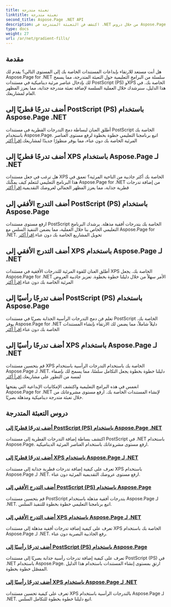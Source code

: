 ```yaml
---
title: تعبئة متدرجة
linktitle: تعبئة متدرجة
second_title: Aspose.Page .NET API
description: اكتشف فن التعبئة المتدرجة في .NET من خلال دروس Aspose.Page. ارفع مستوى مشروعاتك دون عناء - أضف تدرجات قطرية وأفقية وعمودية جذابة.
type: docs
weight: 27
url: /ar/net/gradient-fills/
---
```


## مقدمة

هل أنت مستعد للارتقاء بإبداعات المستندات الخاصة بك إلى المستوى التالي؟ يقدم لك Aspose.Page for .NET سلسلة من البرامج التعليمية حول التعبئة المتدرجة، مما يسمح لك بإدخال عناصر مرئية ديناميكية في مستندات PostScript (PS) وXPS الخاصة بك. في هذا الدليل، سنرشدك خلال العملية السلسة لإضافة تعبئة متدرجة جذابة، مما يعزز المظهر العام لمشاريعك.

## أضف تدرجًا قطريًا إلى PostScript (PS) باستخدام Aspose.Page .NET

 أطلق العنان لبساطة دمج التدرجات القطرية في مستندات PostScript الخاصة بك باستخدام Aspose.Page. اتبع برنامجنا التعليمي خطوة بخطوة لرفع مستوى العناصر المرئية الخاصة بك دون عناء، مما يوفر منظورًا جديدًا لمشاريعك.[اقرأ أكثر](./add-diagonal-gradient-to-postscript-ps/)

## أضف تدرجًا قطريًا إلى XPS باستخدام Aspose.Page لـ .NET

 هل ترغب في جعل مستندات XPS الخاصة بك أكثر جاذبية من الناحية المرئية؟ تعمق في هذا البرنامج التعليمي لتتعلم كيف يمكّنك Aspose.Page for .NET من إضافة تدرجات قطرية جذابة، مما يعزز المظهر الجمالي لعروضك التقديمية.[اقرأ أكثر](./add-diagonal-gradient-to-xps/)

## أضف التدرج الأفقي إلى PostScript (PS) باستخدام Aspose.Page

 ارفع مستوى مستندات PostScript الخاصة بك بتدرجات أفقية مذهلة. يرشدك البرنامج التعليمي الخاص بنا خلال العملية، مما يضمن التنفيذ السلس مع Aspose.Page for .NET. تحويل المشاريع الخاصة بك دون عناء.[اقرأ أكثر](./add-horizontal-gradient-to-postscript-ps/)

## أضف التدرج الأفقي إلى XPS باستخدام Aspose.Page لـ .NET

 أطلق العنان للقوة المرئية للتدرجات الأفقية في مستندات XPS الخاصة بك. يجعل Aspose.Page for .NET الأمر سهلاً من خلال دليلنا خطوة بخطوة. تعزيز جاذبية العروض المرئية الخاصة بك دون عناء.[اقرأ أكثر](./add-horizontal-gradient-to-xps/)

## أضف تدرجًا رأسيًا إلى PostScript (PS) باستخدام Aspose.Page

 تعلم فن دمج التدرجات الرأسية الجذابة بصريًا في مستندات PostScript الخاصة بك. يوفر Aspose.Page for .NET دليلاً شاملاً، مما يضمن لك الارتقاء بإنشاء المستندات الخاصة بك دون عناء.[اقرأ أكثر](./add-vertical-gradient-to-postscript-ps/)

## أضف تدرجًا رأسيًا إلى XPS باستخدام Aspose.Page لـ .NET
قم بتحسين مستندات XPS الخاصة بك باستخدام التدرجات الرأسية باستخدام Aspose.Page لـ .NET. دليلنا خطوة بخطوة يجعل التكامل سلسًا، مما يسمح لك بإضفاء لمسة من التطور على مشاريعك.[اقرأ أكثر](./add-vertical-gradient-to-xps/)

انغمس في هذه البرامج التعليمية واكتشف الإمكانيات الإبداعية التي يفتحها Aspose.Page for .NET لإنشاء المستندات الخاصة بك. ارفع مستوى مشروعاتك من خلال تعبئة متدرجة ديناميكية ومذهلة بصريًا.
## دروس التعبئة المتدرجة
### [أضف تدرجًا قطريًا إلى PostScript (PS) باستخدام Aspose.Page .NET](./add-diagonal-gradient-to-postscript-ps/)
اكتشف بساطة إضافة التدرجات القطرية إلى مستندات PostScript في .NET باستخدام Aspose.Page. ارفع مستوى مشروعاتك باستخدام العناصر المرئية الديناميكية.
### [أضف تدرجًا قطريًا إلى XPS باستخدام Aspose.Page لـ .NET](./add-diagonal-gradient-to-xps/)
تعرف على كيفية إضافة تدرجات قطرية جذابة إلى مستندات XPS باستخدام Aspose.Page لـ .NET. ارفع مستوى عروضك التقديمية المرئية دون عناء.
### [أضف التدرج الأفقي إلى PostScript (PS) باستخدام Aspose.Page](./add-horizontal-gradient-to-postscript-ps/)
قم بتحسين مستندات PostScript بتدرجات أفقية مذهلة باستخدام Aspose.Page لـ .NET. اتبع برنامجنا التعليمي خطوة بخطوة للتنفيذ السلس.
### [أضف التدرج الأفقي إلى XPS باستخدام Aspose.Page لـ .NET](./add-horizontal-gradient-to-xps/)
تعرف على كيفية إضافة تدرجات أفقية مذهلة إلى مستندات XPS الخاصة بك باستخدام Aspose.Page لـ .NET. رفع الجاذبية البصرية دون عناء.
### [أضف تدرجًا رأسيًا إلى PostScript (PS) باستخدام Aspose.Page](./add-vertical-gradient-to-postscript-ps/)
تعرف على كيفية إضافة تدرجات رأسية جذابة بصريًا إلى مستندات PostScript (PS) في .NET باستخدام Aspose.Page. ارتقِ بمستوى إنشاء المستندات باستخدام هذا الدليل المفصّل خطوة بخطوة.
### [أضف تدرجًا رأسيًا إلى XPS باستخدام Aspose.Page لـ .NET](./add-vertical-gradient-to-xps/)
تعرف على كيفية تحسين مستندات XPS بالتدرجات الرأسية باستخدام Aspose.Page لـ .NET. اتبع دليلنا خطوة بخطوة للتكامل السلس.